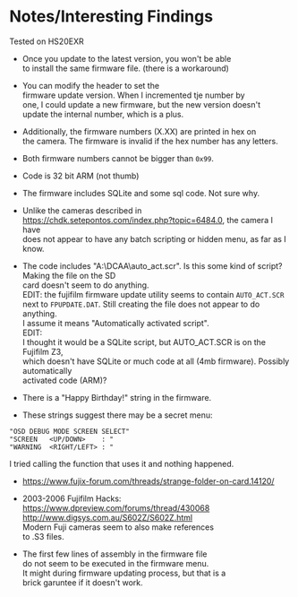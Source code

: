 # Notes/Interesting Findings

Tested on HS20EXR

- Once you update to the latest version, you won't be able  
to install the same firmware file. (there is a workaround)  

- You can modify the header to set the  
firmware update version. When I incremented tje number by  
one, I could update a new firmware, but the new version doesn't  
update the internal number, which is a plus.  

- Additionally, the firmware numbers (X.XX) are printed in hex on  
the camera. The firmware is invalid if the hex number has any letters.
  
- Both firmware numbers cannot be bigger than `0x99`.  

- Code is 32 bit ARM (not thumb)  

- The firmware includes SQLite and some sql code. Not sure why.  

- Unlike the cameras described in https://chdk.setepontos.com/index.php?topic=6484.0, the camera I have  
does not appear to have any batch scripting or hidden menu, as far as I know.  

- The code includes "A:\DCAA\auto_act.scr". Is this some kind of script? Making the file on the SD  
card doesn't seem to do anything.  
EDIT: the fujifilm firmware update utility seems to contain `AUTO_ACT.SCR`  
next to `FPUPDATE.DAT`. Still creating the file does not appear to do anything.  
I assume it means "Automatically activated script".  
EDIT:  
I thought it would be a SQLite script, but AUTO_ACT.SCR is on the Fujifilm Z3,  
which doesn't have SQLite or much code at all (4mb firmware). Possibly automatically  
activated code (ARM)?  

- There is a "Happy Birthday!" string in the firmware.  

- These strings suggest there may be a secret menu:  
```
"OSD DEBUG MODE SCREEN SELECT"  
"SCREEN   <UP/DOWN>    : "  
"WARNING  <RIGHT/LEFT> : "  
```
I tried calling the function that uses it and nothing happened.

- https://www.fujix-forum.com/threads/strange-folder-on-card.14120/

- 2003-2006 Fujifilm Hacks:  
https://www.dpreview.com/forums/thread/430068  
http://www.digsys.com.au/S602Z/S602Z.html  
Modern Fuji cameras seem to also make references  
to .S3 files.  

- The first few lines of assembly in the firmware file  
do not seem to be executed in the firmware menu.  
It might during firmware updating process, but that is a  
brick garuntee if it doesn't work.  